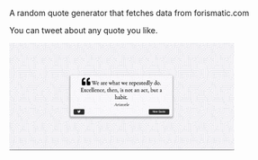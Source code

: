 A random quote generator that fetches data from forismatic.com

You can tweet about any quote you like.

<div>

<img src="Screenshots/demo.png" alt="Demo" width="400" />

</div>
